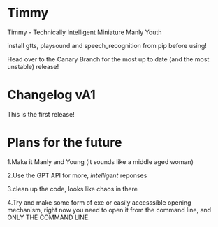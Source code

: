 # Timmy
Timmy - Technically Intelligent Miniature Manly Youth 

install gtts, playsound and speech_recognition from pip before using!

Head over to the Canary Branch for the most up to date (and the most unstable) release!

# Changelog vA1

This is the first release!

# Plans for the future 

1.Make it Manly and Young (it sounds like a middle aged woman)

2.Use the GPT API for more, *intelligent* reponses

3.clean up the code, looks like chaos in there

4.Try and make some form of exe or easily accesssible opening mechanism, right now you
need to open it from the command line, and ONLY THE COMMAND LINE.



